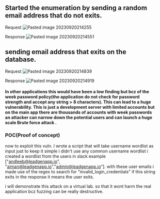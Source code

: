 ## Started the enumeration by sending a random email address that do not exits.

Request
![Pasted image 20230920214255](https://github.com/numaan911098/leadgenapp-bug-report/assets/50366430/32387d23-023f-4f70-9394-cfb87f1e0ca4)


Response
![Pasted image 20230920214551](https://github.com/numaan911098/leadgenapp-bug-report/assets/50366430/c39584de-8edb-4706-8979-88a7b28ddd98)


## sending email address that exits on the database.

Request
![Pasted image 20230920214839](https://github.com/numaan911098/leadgenapp-bug-report/assets/50366430/28777cc6-961e-4d54-a263-8dd86cb382ae)


Response
![Pasted image 20230920214919](https://github.com/numaan911098/leadgenapp-bug-report/assets/50366430/9ed7c6eb-a08f-4e50-908b-5536163340e2)


#### In other applications this would have been a low finding but bcz of the week password policy(the application do not check for password strength and accept any string  > 8 characters). This can lead to a huge vulnerability. This is just a development server with limited accounts but on the main app there are thousands of accounts with week passwords an attacker can narrow down the potential users and can launch a huge scale Brute force attack .

### POC(Proof of concept)

now to exploit this vuln. I wrote a script that will take username wordlist as input just to keep it simple i didn't use any common username wordlist i created a wordlist from the users in slack example ["andleeb@leadgenapp.io", "aiman@leadgenapp.io","admin@leadgenapp.io"]. with these user emails i made use of the regex to search for "invalid_login_credentials" if this string exits in the response it means the user exits.

i will demonstrate this attack on a virtual lab.  so that it wont harm the real application bcz fuzzing can be really destructive. 

